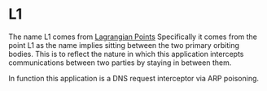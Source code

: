 # L1

The name L1 comes from [Lagrangian Points](https://en.wikipedia.org/wiki/Lagrangian_point)
Specifically it comes from the point L1 as the name implies sitting between the two primary orbiting bodies.
This is to reflect the nature in which this application intercepts communications between two parties by staying in between them.

In function this application is a DNS request interceptor via ARP poisoning.
